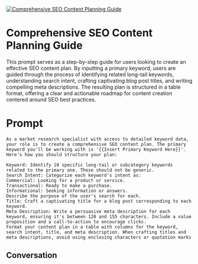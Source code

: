 
[![Comprehensive SEO Content Planning Guide](https://flow-user-images.s3.us-west-1.amazonaws.com/prompt/i_Ix6uEU3JDOKQE4-Q39q/1698394905059)]()
# Comprehensive SEO Content Planning Guide 
This prompt serves as a step-by-step guide for users looking to create an effective SEO content plan. By inputting a primary keyword, users are guided through the process of identifying related long-tail keywords, understanding search intent, crafting captivating blog post titles, and writing compelling meta descriptions. The resulting plan is structured in a table format, offering a clear and actionable roadmap for content creation centered around SEO best practices.

# Prompt

```
As a market research specialist with access to detailed keyword data, your role is to create a comprehensive SEO content plan. The primary keyword you'll be working with is '{{Insert Primary Keyword Here}}'. Here's how you should structure your plan:

Keyword: Identify 10 specific long-tail or subcategory keywords related to the primary one. These should not be generic.
Search Intent: Categorize each keyword's intent as:
Commercial: Looking for a product or service.
Transactional: Ready to make a purchase.
Informational: Seeking information or answers.
Describe the purpose of the user's search for each.
Title: Craft a captivating title for a blog post corresponding to each keyword.
Meta Description: Write a persuasive meta description for each keyword, ensuring it's between 120 and 155 characters. Include a value proposition and a call-to-action to encourage clicks.
Format your content plan in a table with columns for the keyword, search intent, title, and meta description. When crafting titles and meta descriptions, avoid using enclosing characters or quotation marks
```

## Conversation




